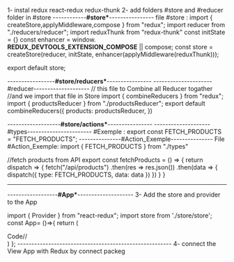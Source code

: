 1- instal redux react-redux redux-thunk
2- add folders #store and #reducer folder in #store
------------**#store\***----------------
file #store :
import { createStore,applyMiddleware,compose } from "redux";
import reducer from "./reducers/reducer";
import reduxThunk from "redux-thunk"
const initState = {}
const enhancer = window. **REDUX_DEVTOOLS_EXTENSION_COMPOSE** || compose;
const store = createStore(reducer, initState, enhancer(applyMiddleware(reduxThunk)));

export default store;

-----------------**#store/reducers\***----------------
---------------------#reducer--------------------
// this file to Combine all Reducer togather
//and we import that file in Store
import { combineReducers } from "redux";
import { productsReducer } from "./productsReducer";
export default combineReducers({
products: productsReducer,
})

-------------------**#store/actions\***----------------
-------------------- #types-----------------------
#Exemple : export const FETCH_PRODUCTS = "FETCH_PRODUCTS";
---------------#Action_Exemple---------------
File #Action_Exemple:
import { FETCH_PRODUCTS } from "./types"

//fetch products from API
export const fetchProducts = () => {
return dispatch => {
fetch("/api/products")
.then(res => res.json())
.then(data => {
dispatch({
type: FETCH_PRODUCTS,
data: data
})
})
}
}

---

------------------**#App\***--------------------
3- Add the store and provider to the App

import { Provider } from "react-redux";
import store from './store/store';
const App= ()=>{
return (
<Provider store={store}>

<div className ={app}>
Code//
</div>
</Provider>
)
};
-------------------------------------------------------
4- connect the View App with Redux by connect packeg
